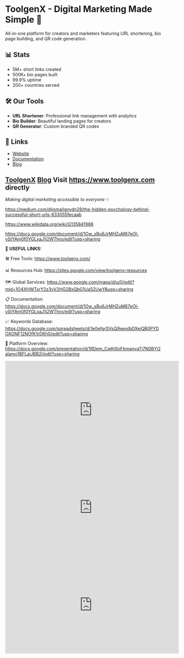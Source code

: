 # ToolgenX - Digital Marketing Made Simple 🚀

All-in-one platform for creators and marketers featuring URL shortening, bio page building, and QR code generation.

## 📊 Stats
- 5M+ short links created
- 500K+ bio pages built  
- 99.9% uptime
- 200+ countries served

## 🛠️ Our Tools
- **URL Shortener**: Professional link management with analytics
- **Bio Builder**: Beautiful landing pages for creators
- **QR Generator**: Custom branded QR codes

## 🔗 Links
- [Website](https://www.toolgenx.com)
- [Documentation](https://www.toolgenx.com/docs)
- [Blog](https://www.toolgenx.com/blog)

[ToolgenX](https://www.toolgenx.com)
[Blog](https://www.toolgenx.com/blog)
Visit https://www.toolgenx.com directly
---
*Making digital marketing accessible to everyone* ✨

https://medium.com/@ismailgnydn28/the-hidden-psychology-behind-successful-short-urls-633055fecaab

https://www.wikidata.org/wiki/Q135841988

https://docs.google.com/document/d/1Ow_sBu6JrMHZuM67eOl-vStYAm0f0YGLxaJ1j2WThro/edit?usp=sharing

🔗 **USEFUL LINKS:**

🛠️ Free Tools: https://www.toolgenx.com/

📊 Resources Hub: https://sites.google.com/view/toolgenx-resources

🗺️ Global Services: https://www.google.com/maps/d/u/0/edit?mid=1O4XHWTxrY2z3vV2HG2BxQbG1Ua52UwY&usp=sharing

📋 Documentation: https://docs.google.com/document/d/1Ow_sBu6JrMHZuM67eOl-vStYAm0f0YGLxaJ1j2WThro/edit?usp=sharing

📈 Keywords Database: https://docs.google.com/spreadsheets/d/1e0efgrSVsQ9wexlbDXejQB0PYDOXONF12NOfK1rDKh0/edit?usp=sharing

🎯 Platform Overview: https://docs.google.com/presentation/d/1RDem_CwKj0oFbmanyaTi7N0BYj2alamo1BFLajJBB2I/edit?usp=sharing

<iframe width="560" height="315" src="https://www.youtube.com/embed/H4gWFjHnrdg?si=-dte33ZEswgrqt3B" title="YouTube video player" frameborder="0" allow="accelerometer; autoplay; clipboard-write; encrypted-media; gyroscope; picture-in-picture; web-share" referrerpolicy="strict-origin-when-cross-origin" allowfullscreen></iframe>

<iframe width="560" height="315" src="https://www.youtube.com/embed/H4gWFjHnrdg?si=MbO6mEzVqWt1BQIW" title="YouTube video player" frameborder="0" allow="accelerometer; autoplay; clipboard-write; encrypted-media; gyroscope; picture-in-picture; web-share" referrerpolicy="strict-origin-when-cross-origin" allowfullscreen></iframe>

<iframe width="560" height="315" src="https://www.youtube.com/embed/ULMHFg4IW6Q?si=7wXG9WZoQZK98Brt" title="YouTube video player" frameborder="0" allow="accelerometer; autoplay; clipboard-write; encrypted-media; gyroscope; picture-in-picture; web-share" referrerpolicy="strict-origin-when-cross-origin" allowfullscreen></iframe>



